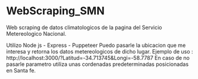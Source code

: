 # WebScraping_SMN
Web scraping de datos climatologicos de la pagina del Servicio Metereologico Nacional. 

Utilizo Node js - Express - Puppeteer
Puedo pasarle la ubicacion que me interesa y retorna los datos metereologicos de dicho lugar.
Ejemplo de uso : http://localhost:3000/?Latitud=-34.713745&Longi=-58.7787
En caso de no pasarle parametro utiliza unas cordenadas predeterminadas posicionadas en Santa fe.
